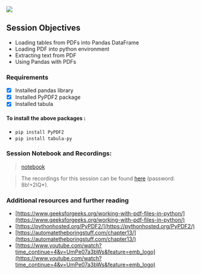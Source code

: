 <a href="https://git.generalassemb.ly/Ashray/Data-Webinars/blob/master/images/whitehat.png">
  <img src="https://git.generalassemb.ly/Ashray/Data-Webinars/blob/master/images/whitehat.png?raw=true" />
</a>

## Session Objectives

*   Loading tables from PDFs into Pandas DataFrame
*   Loading PDF into python environment
*   Extracting text from PDF 
*   Using Pandas with PDFs

### Requirements 
- [x] Installed pandas library
- [x] Installed PyPDF2 package
- [x] Installed tabula 

#### To install the above packages :
+ `pip install PyPDF2`
+ `pip install tabula-py`

### Session Notebook and Recordings:
> [notebook](https://git.generalassemb.ly/Ashray/Data-Webinars/blob/master/Working%20with%20PDF%20in%20python/Working_with_PDF_file.ipynb)

> The recordings for this session can be found [here](https://zoom.us/rec/share/5O5NFbK39XhLfNL_wm_zYbQENNmiX6a81CNL8qcEzkl7h8C9dfjqy-vTZFzvFb4q) (password: 8b!+2IQ*).

### Additional resources and further reading
+ [https://www.geeksforgeeks.org/working-with-pdf-files-in-python/](https://www.geeksforgeeks.org/working-with-pdf-files-in-python/)
+ [https://pythonhosted.org/PyPDF2/](https://pythonhosted.org/PyPDF2/)
+ [https://automatetheboringstuff.com/chapter13/](https://automatetheboringstuff.com/chapter13/)
+ [https://www.youtube.com/watch?time_continue=4&v=UmPe07a3bWs&feature=emb_logo](https://www.youtube.com/watch?time_continue=4&v=UmPe07a3bWs&feature=emb_logo)
